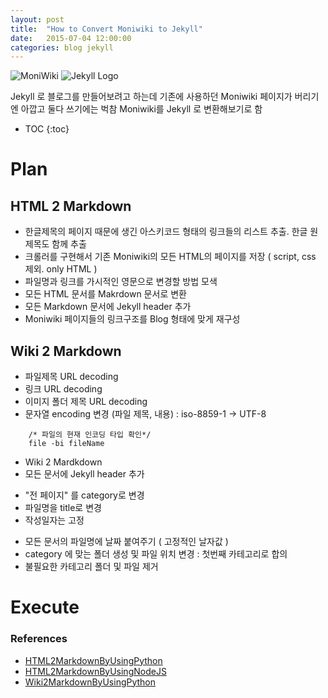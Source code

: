 ```yaml
---
layout: post
title:  "How to Convert Moniwiki to Jekyll"
date:   2015-07-04 12:00:00
categories: blog jekyll
---
```

![MoniWiki](https://encrypted-tbn3.gstatic.com/images?q=tbn:ANd9GcTBFZE9lzzo0D7abiWmVTqQn9FAGpnoTsZMQs3c-lnZlBV7HFOm) ![Jekyll Logo](http://jekyllrb.com/img/logo-2x.png 'Jekyll Logo')

Jekyll 로 블로그를 만들어보려고 하는데 기존에 사용하던 Moniwiki 페이지가 버리기엔 아깝고 둘다 쓰기에는 벅참
Moniwiki를 Jekyll 로 변환해보기로 함

<!--more-->

* TOC
{:toc}

# Plan

## HTML 2 Markdown
 * 한글제목의 페이지 때문에 생긴 아스키코드 형태의 링크들의 리스트 추출. 한글 원제목도 함께 추출
 * 크롤러를 구현해서 기존 Moniwiki의 모든 HTML의 페이지를 저장 ( script, css 제외. only HTML )
 * 파일명과 링크를 가시적인 영문으로 변경할 방법 모색
 * 모든 HTML 문서를 Makrdown 문서로 변환
 * 모든 Markdown 문서에 Jekyll header 추가
 * Moniwiki 페이지들의 링크구조를 Blog 형태에 맞게 재구성

## Wiki 2 Markdown
 * 파일제목 URL decoding
 * 링크 URL decoding
 * 이미지 폴더 제목 URL decoding
 * 문자열 encoding 변경 (파일 제목, 내용) : iso-8859-1 -> UTF-8

```
	/* 파일의 현재 인코딩 타입 확인*/
	file -bi fileName
```

 * Wiki 2 Mardkdown
 * 모든 문서에 Jekyll header 추가
  - "전 페이지" 를 category로 변경
  - 파일명을 title로 변경
  - 작성일자는 고정
 * 모든 문서의 파일명에 날짜 붙여주기 ( 고정적인 날자값 )
 * category 에 맞는 폴더 생성 및 파일 위치 변경 : 첫번째 카테고리로 합의
 * 불필요한 카테고리 폴더 및 파일 제거

# Execute

### References
 * [HTML2MarkdownByUsingPython](https://github.com/aaronsw/html2text)
 * [HTML2MarkdownByUsingNodeJS](https://github.com/domchristie/to-markdown)
 * [Wiki2MarkdownByUsingPython](https://code.google.com/p/support-tools/wiki/WikiToMarkdownTool)